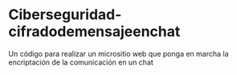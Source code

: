 # Ciberseguridad-cifradodemensajeenchat
Un código para realizar un micrositio web que ponga en marcha la encriptación de la comunicación en un chat

